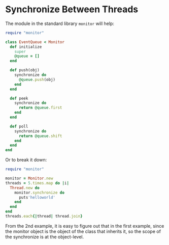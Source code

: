 # Synchronize Between Threads
The module in the standard library `monitor` will help:
```ruby
require "monitor"

class EventQueue < Monitor
  def initialize
    super
    @queue = []
  end

  def push(obj)
    synchronize do
      @queue.push(obj)
    end
  end

  def peek
    synchronize do
      return @queue.first
    end
  end

  def poll
    synchronize do
      return @queue.shift
    end
  end
end
```

Or to break it down:
```ruby
require "monitor"

monitor = Monitor.new
threads = 5.times.map do |i|
  Thread.new do
    monitor.synchronize do
      puts'helloworld'
    end
  end
end
threads.each{|thread| thread.join}
```

From the 2nd example, it is easy to figure out that in the first example, since the monitor object is the object of the class that inherits it, so the scope of the synchronize is at the object-level.
